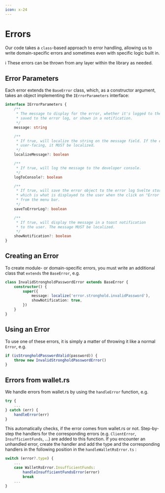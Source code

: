 ```yaml
---
icon: x-24
---
```


# Errors

Our code takes a `class`-based approach to error handling, allowing us to write domain-specific errors and sometimes even with specific logic built in.

:information_source: These errors can be thrown from any layer within the library as needed.

## Error Parameters

Each error extends the `BaseError` class, which, as a constructor argument, takes an object implementing the `IErrorParameters` interface:

```typescript
interface IErrorParameters {
    /**
     * The message to display for the error, whether it's logged to the console,
     * saved to the error log, or shown in a notification.
     */
    message: string

    /**
     * If true, will localize the string on the message field. If the error is
     * user-facing, it MUST be localized.
     */
    localizeMessage?: boolean

    /**
     * If true, will log the message to the developer console.
     */
    logToConsole?: boolean

    /**
     * If true, will save the error object to the error log Svelte store,
     * which is what is displayed to the user when the click on "Error log"
     * from the menu bar.
     */
    saveToErrorLog?: boolean

    /**
     * If true, will display the message in a toast notification
     * to the user. The message MUST be localized.
     */
    showNotification?: boolean
}
```

## Creating an Error

To create module- or domain-specific errors, you must write an additional class that `extends` the `BaseError`, e.g.

```typescript
class InvalidStrongholdPasswordError extends BaseError {
    constructor() {
        super({
            message: localize('error.stronghold.invalidPassword'),
            showNotification: true,
        })
    }
}
```

## Using an Error

To use one of these errors, it is simply a matter of throwing it like a normal `Error`, e.g.

```typescript
if (isStrongholdPasswordValid(password)) {
    throw new InvalidStrongholdPasswordError()
}
```

## Errors from wallet.rs

We handle errors from wallet.rs by using the `handleError` function, e.g.

```typescript
try {
    ...
} catch (err) {
    handleError(err)
}
```

This automatically checks, if the error comes from wallet.rs or not. Step-by-step the handlers for the corresponding errors (e.g. `ClientError`, `InsufficientFunds`, ...) are added to this function. If you encounter an unhandled error, create the handler and add the type and the corresponding handlers in the following position in the `handleWalletRsError.ts` :

```typescript
switch (error?.type) {
    ...
    case WalletRsError.InsufficientFunds:
        handleInsufficientFundsError(error)
        break
    ...
}
```

